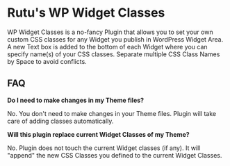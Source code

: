 Rutu's WP Widget Classes
========================

WP Widget Classes is a no-fancy Plugin that allows you to set your own custom CSS classes for any Widget you publish in WordPress Widget Area. A new Text box is added to the bottom of each Widget where you can specify name(s) of your CSS classes. Separate multiple CSS Class Names by Space to avoid conflicts.

## FAQ ##

**Do I need to make changes in my Theme files?**

No. You don't need to make changes in your Theme files. Plugin will take care of adding classes automatically.

**Will this plugin replace current Widget Classes of my Theme?**

No. Plugin does not touch the current Widget classes (if any). It will "append" the new CSS Classes you defined to the current Widget Classes.
